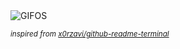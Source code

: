<div align="justify">
<picture>
    <source media="(prefers-color-scheme: dark)" srcset="https://i.ibb.co/Hf5fdc1T/output-gif.gif">
    <source media="(prefers-color-scheme: light)" srcset="https://i.ibb.co/Hf5fdc1T/output-gif.gif">
    <img alt="GIFOS" src="https://i.ibb.co/Hf5fdc1T/output-gif.gif">
</picture>

<sub><i>inspired from [x0rzavi/github-readme-terminal](https://github.com/x0rzavi/github-readme-terminal)</i></sub>

</div>

<!-- Image deletion URL: https://ibb.co/21G1Nzm3/0f8b30d5f5e6e2925c6927378460bc69 -->